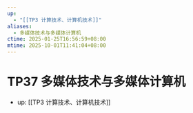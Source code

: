 ```yaml
---
up:
  - "[[TP3 计算技术、计算机技术]]"
aliases:
  - 多媒体技术与多媒体计算机
ctime: 2025-01-25T16:56:59+08:00
mtime: 2025-10-01T11:41:04+08:00
---
```


# TP37 多媒体技术与多媒体计算机

- up: [[TP3 计算技术、计算机技术]]
